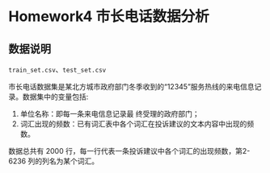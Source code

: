 # Homework4 市长电话数据分析

## 数据说明
`train_set.csv`、`test_set.csv`

市长电话数据集是某北方城市政府部门冬季收到的“12345”服务热线的来电信息记录。数据集中的变量包括:
1. 单位名称：即每一条来电信息记录最 终受理的政府部门；
2. 词汇出现的频数：已有词汇表中各个词汇在投诉建议的文本内容中出现的频数。

数据总共有 2000 行，每一行代表一条投诉建议中各个词汇的出现频数，第2-6236 列的列名为某个词汇。